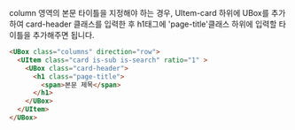 column 영역의 본문 타이틀을 지정해야 하는 경우,
UItem-card 하위에 UBox를 추가하여 card-header 클래스를 입력한 후 h1태그에 'page-title'클래스 하위에
입력할 타이틀을 추가해주면 됩니다.



```html
<UBox class="columns" direction="row">
  <UItem class="card is-sub is-search" ratio="1" >
    <UBox class="card-header">
      <h1 class="page-title">
        <span>본문 제목</span>
      </h1>
    </UBox>
  </UItem>
</UBox>
```
